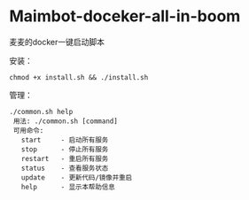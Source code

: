 # Maimbot-doceker-all-in-boom

麦麦的docker一键启动脚本

安装：

```shell
chmod +x install.sh && ./install.sh
```

管理：

```shell
./common.sh help
 用法: ./common.sh [command]
 可用命令:
   start     - 启动所有服务
   stop      - 停止所有服务
   restart   - 重启所有服务
   status    - 查看服务状态
   update    - 更新代码/镜像并重启
   help      - 显示本帮助信息
```
